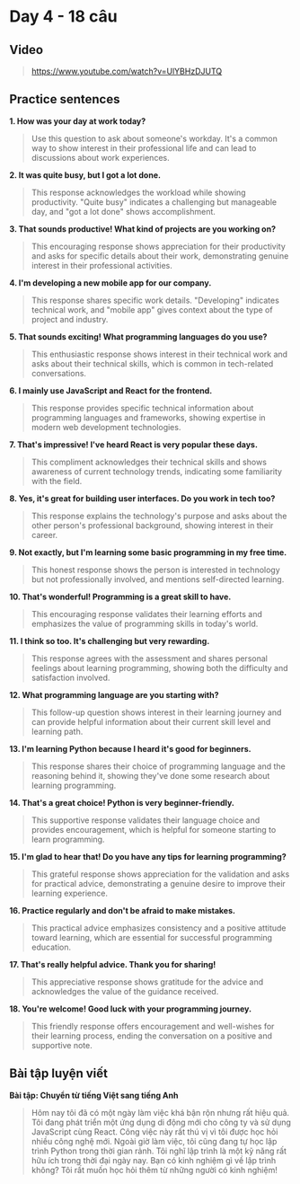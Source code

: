 # Day 4 - 18 câu

## Video
> https://www.youtube.com/watch?v=UlYBHzDJUTQ

## Practice sentences

**1. How was your day at work today?**
> Use this question to ask about someone's workday. It's a common way to show interest in their professional life and can lead to discussions about work experiences.

**2. It was quite busy, but I got a lot done.**
> This response acknowledges the workload while showing productivity. "Quite busy" indicates a challenging but manageable day, and "got a lot done" shows accomplishment.

**3. That sounds productive! What kind of projects are you working on?**
> This encouraging response shows appreciation for their productivity and asks for specific details about their work, demonstrating genuine interest in their professional activities.

**4. I'm developing a new mobile app for our company.**
> This response shares specific work details. "Developing" indicates technical work, and "mobile app" gives context about the type of project and industry.

**5. That sounds exciting! What programming languages do you use?**
> This enthusiastic response shows interest in their technical work and asks about their technical skills, which is common in tech-related conversations.

**6. I mainly use JavaScript and React for the frontend.**
> This response provides specific technical information about programming languages and frameworks, showing expertise in modern web development technologies.

**7. That's impressive! I've heard React is very popular these days.**
> This compliment acknowledges their technical skills and shows awareness of current technology trends, indicating some familiarity with the field.

**8. Yes, it's great for building user interfaces. Do you work in tech too?**
> This response explains the technology's purpose and asks about the other person's professional background, showing interest in their career.

**9. Not exactly, but I'm learning some basic programming in my free time.**
> This honest response shows the person is interested in technology but not professionally involved, and mentions self-directed learning.

**10. That's wonderful! Programming is a great skill to have.**
> This encouraging response validates their learning efforts and emphasizes the value of programming skills in today's world.

**11. I think so too. It's challenging but very rewarding.**
> This response agrees with the assessment and shares personal feelings about learning programming, showing both the difficulty and satisfaction involved.

**12. What programming language are you starting with?**
> This follow-up question shows interest in their learning journey and can provide helpful information about their current skill level and learning path.

**13. I'm learning Python because I heard it's good for beginners.**
> This response shares their choice of programming language and the reasoning behind it, showing they've done some research about learning programming.

**14. That's a great choice! Python is very beginner-friendly.**
> This supportive response validates their language choice and provides encouragement, which is helpful for someone starting to learn programming.

**15. I'm glad to hear that! Do you have any tips for learning programming?**
> This grateful response shows appreciation for the validation and asks for practical advice, demonstrating a genuine desire to improve their learning experience.

**16. Practice regularly and don't be afraid to make mistakes.**
> This practical advice emphasizes consistency and a positive attitude toward learning, which are essential for successful programming education.

**17. That's really helpful advice. Thank you for sharing!**
> This appreciative response shows gratitude for the advice and acknowledges the value of the guidance received.

**18. You're welcome! Good luck with your programming journey.**
> This friendly response offers encouragement and well-wishes for their learning process, ending the conversation on a positive and supportive note.

## Bài tập luyện viết

**Bài tập: Chuyển từ tiếng Việt sang tiếng Anh**

> Hôm nay tôi đã có một ngày làm việc khá bận rộn nhưng rất hiệu quả. Tôi đang phát triển một ứng dụng di động mới cho công ty và sử dụng JavaScript cùng React. Công việc này rất thú vị vì tôi được học hỏi nhiều công nghệ mới. Ngoài giờ làm việc, tôi cũng đang tự học lập trình Python trong thời gian rảnh. Tôi nghĩ lập trình là một kỹ năng rất hữu ích trong thời đại ngày nay. Bạn có kinh nghiệm gì về lập trình không? Tôi rất muốn học hỏi thêm từ những người có kinh nghiệm!